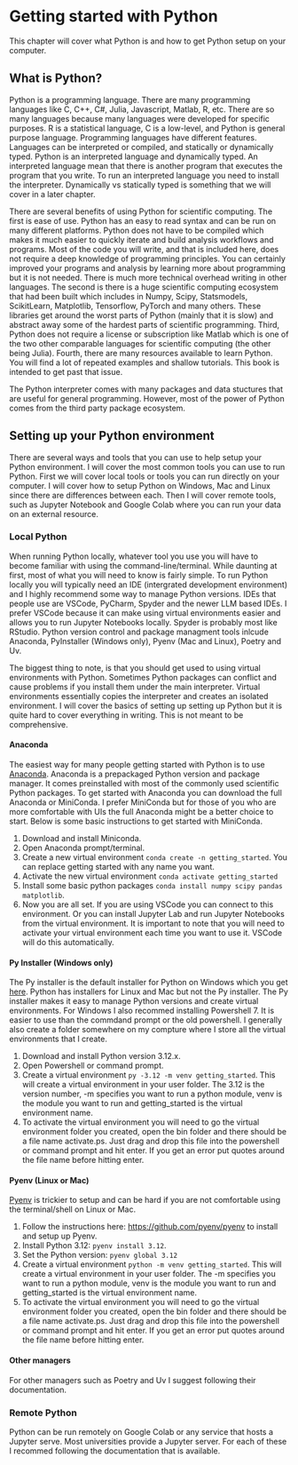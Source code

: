 # Getting started with Python
This chapter will cover what Python is and how to get Python setup on your computer.

## What is Python?
Python is a programming language. There are many programming languages like C, C++, C#, Julia, Javascript, Matlab, R, etc. There are so many languages because many languages were developed for specific purposes. R is a statistical language, C is a low-level, and Python is general purpose language. Programming languages have different features. Languages can be interpreted or compiled, and statically or dynamically typed. Python is an interpreted language and dynamically typed. An interpreted language mean that there is another program that executes the program that you write. To run an interpreted language you need to install the interpreter. Dynamically vs statically typed is something that we will cover in a later chapter.

There are several benefits of using Python for scientific computing. The first is ease of use. Python has an easy to read syntax and can be run on many different platforms. Python does not have to be compiled which makes it much easier to quickly iterate and build analysis workflows and programs. Most of the code you will write, and that is included here, does not require a deep knowledge of programming principles. You can certainly improved your programs and analysis by learning more about programming but it is not needed. There is much more technical overhead writing in other languages. The second is there is a huge scientific computing ecosystem that had been built which includes in Numpy, Scipy, Statsmodels, ScikitLearn, Matplotlib, Tensorflow, PyTorch and many others. These libraries get around the worst parts of Python (mainly that it is slow) and abstract away some of the hardest parts of scientific programming. Third, Python does not require a license or subscription like Matlab which is one of the two other comparable languages for scientific computing (the other being Julia). Fourth, there are many resources available to learn Python. You will find a lot of repeated examples and shallow tutorials. This book is intended to get past that issue.

The Python interpreter comes with many packages and data stuctures that are useful for general programming. However, most of the power of Python comes from the third party package ecosystem.

## Setting up your Python environment
There are several ways and tools that you can use to help setup your Python environment. I will cover the most common tools you can use to run Python. First we will cover local tools or tools you can run directly on your computer. I will cover how to setup Python on Windows, Mac and Linux since there are differences between each. Then I will cover remote tools, such as Jupyter Notebook and Google Colab where you can run your data on an external resource.

### Local Python
When running Python locally, whatever tool you use you will have to become familiar with using the command-line/terminal. While daunting at first, most of what you will need to know is fairly simple. To run Python locally you will typically need an IDE (intergrated development environment) and I highly recommend some way to manage Python versions. IDEs that people use are VSCode, PyCharm, Spyder and the newer LLM based IDEs. I prefer VSCode because it can make using virtual environments easier and allows you to run Jupyter Notebooks locally. Spyder is probably most like RStudio. Python version control and package managment tools inlcude Anaconda, PyInstaller (Windows only), Pyenv (Mac and Linux), Poetry and Uv.

The biggest thing to note, is that you should get used to using virtual environments with Python. Sometimes Python packages can conflict and cause problems if you install them under the main interpreter. Virtual environments essentially copies the interpreter and creates an isolated environment. I will cover the basics of setting up setting up Python but it is quite hard to cover everything in writing. This is not meant to be comprehensive.

#### Anaconda
The easiest way for many people getting started with Python is to use [Anaconda](https://www.anaconda.com/). Anaconda is a prepackaged Python version and package manager. It comes preinstalled with most of the commonly used scientific Python packages. To get started with Anaconda you can download the full Anaconda or MiniConda. I prefer MiniConda but for those of you who are more comfortable with UIs the full Anaconda might be a better choice to start. Below is some basic instructions to get started with MiniConda.
1. Download and install Miniconda.
2. Open Anaconda prompt/terminal.
3. Create a new virtual environment ```conda create -n getting_started```. You can replace getting started with any name you want.
4. Activate the new virtual environment ```conda activate getting_started```
5. Install some basic python packages ```conda install numpy scipy pandas matplotlib```.
6. Now you are all set. If you are using VSCode you can connect to this environment. Or you can install Jupyter Lab and run Jupyter Notebooks from the virtual environment. It is important to note that you will need to activate your virtual environment each time you want to use it. VSCode will do this automatically.

#### Py Installer (Windows only)
The Py installer is the default installer for Python on Windows which you get [here](https://www.python.org/). Python has installers for Linux and Mac but not the Py installer. The Py installer makes it easy to manage Python versions and create virtual environments. For Windows I also recommed installing Powershell 7. It is easier to use than the commdand prompt or the old powershell. I generally also create a folder somewhere on my compture where I store all the virtual environments that I create.
1. Download and install Python version 3.12.x. 
2. Open Powershell or command prompt.
3. Create a virtual environment ```py -3.12 -m venv getting_started```. This will create a virtual environment in your user folder. The 3.12 is the version number, -m specifies you want to run a python module, venv is the module you want to run and getting_started is the virtual environment name.
4. To activate the virtual environment you will need to go the virtual environment folder you created, open the bin folder and there should be a file name activate.ps. Just drag and drop this file into the powershell or command prompt and hit enter. If you get an error put quotes around the file name before hitting enter.

#### Pyenv (Linux or Mac)
[Pyenv](https://github.com/pyenv/pyenv) is trickier to setup and can be hard if you are not comfortable using the terminal/shell on Linux or Mac.
1. Follow the instructions here: https://github.com/pyenv/pyenv to install and setup up Pyenv.
2. Install Python 3.12: ```pyenv install 3.12```.
3. Set the Python version: ```pyenv global 3.12```
4. Create a virtual environment ```python -m venv getting_started```. This will create a virtual environment in your user folder. The -m specifies you want to run a python module, venv is the module you want to run and getting_started is the virtual environment name.
5. To activate the virtual environment you will need to go the virtual environment folder you created, open the bin folder and there should be a file name activate.ps. Just drag and drop this file into the powershell or command prompt and hit enter. If you get an error put quotes around the file name before hitting enter.

#### Other managers
For other managers such as Poetry and Uv I suggest following their documentation.

### Remote Python
Python can be run remotely on Google Colab or any service that hosts a Jupyter serve. Most universities provide a Jupyter server. For each of these I recommed following the documentation that is available.